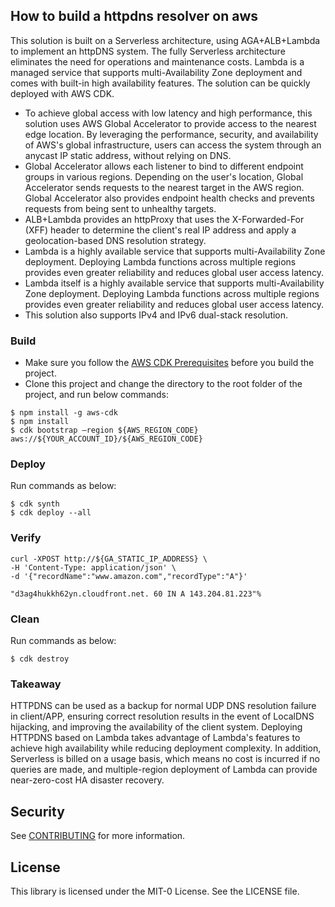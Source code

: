 ##  How to build a httpdns resolver on aws

This solution is built on a Serverless architecture, using AGA+ALB+Lambda to implement an httpDNS system. The fully Serverless architecture eliminates the need for operations and maintenance costs. Lambda is a managed service that supports multi-Availability Zone deployment and comes with built-in high availability features. The solution can be quickly deployed with AWS CDK.


* To achieve global access with low latency and high performance, this solution uses AWS Global Accelerator to provide access to the nearest edge location. By leveraging the performance, security, and availability of AWS's global infrastructure, users can access the system through an anycast IP static address, without relying on DNS.
* Global Accelerator allows each listener to bind to different endpoint groups in various regions. Depending on the user's location, Global Accelerator sends requests to the nearest target in the AWS region. Global Accelerator also provides endpoint health checks and prevents requests from being sent to unhealthy targets.
* ALB+Lambda provides an httpProxy that uses the X-Forwarded-For (XFF) header to determine the client's real IP address and apply a geolocation-based DNS resolution strategy.
* Lambda is a highly available service that supports multi-Availability Zone deployment. Deploying Lambda functions across multiple regions provides even greater reliability and reduces global user access latency.
* Lambda itself is a highly available service that supports multi-Availability Zone deployment. Deploying Lambda functions across multiple regions provides even greater reliability and reduces global user access latency.
* This solution also supports IPv4 and IPv6 dual-stack resolution.

### Build
* Make sure you follow the [AWS CDK Prerequisites][1] before you build the project.
* Clone this project and change the directory to the root folder of the project, and run below commands:
```
$ npm install -g aws-cdk
$ npm install  
$ cdk bootstrap —region ${AWS_REGION_CODE} aws://${YOUR_ACCOUNT_ID}/${AWS_REGION_CODE}
```

### Deploy
Run commands as below:
```
$ cdk synth
$ cdk deploy --all
```

### Verify
```
curl -XPOST http://${GA_STATIC_IP_ADDRESS} \
-H 'Content-Type: application/json' \
-d '{"recordName":"www.amazon.com","recordType":"A"}'

"d3ag4hukkh62yn.cloudfront.net. 60 IN A 143.204.81.223"%
```

### Clean
Run commands as below:
```
$ cdk destroy
```

### Takeaway
HTTPDNS can be used as a backup for normal UDP DNS resolution failure in client/APP, ensuring correct resolution results in the event of LocalDNS hijacking, and improving the availability of the client system. Deploying HTTPDNS based on Lambda takes advantage of Lambda's features to achieve high availability while reducing deployment complexity. In addition, Serverless is billed on a usage basis, which means no cost is incurred if no queries are made, and multiple-region deployment of Lambda can provide near-zero-cost HA disaster recovery.

  [1]: https://docs.aws.amazon.com/cdk/latest/guide/work-with.html#work-with-prerequisites

## Security

See [CONTRIBUTING](CONTRIBUTING.md#security-issue-notifications) for more information.

## License

This library is licensed under the MIT-0 License. See the LICENSE file.

